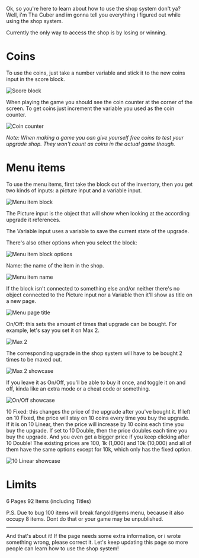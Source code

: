 Ok, so you're here to learn about how to use the shop system don't ya? Well, i'm Tha Cuber and im gonna tell you everything i figured out while using the shop system.

Currently the only way to access the shop is by losing or winning.

# Coins
To use the coins, just take a number variable and stick it to the new coins input in the score block. 

![Score block](https://cdn.discordapp.com/attachments/788803873330298880/849717918266032158/Captura_de_pantalla_2021-06-02_143144.png)

When playing the game you should see the coin counter at the corner of the screen. To get coins just increment the variable you used as the coin counter.

![Coin counter](https://cdn.discordapp.com/attachments/788803873330298880/849718303794004058/unknown.png)

*Note: When making a game you can give yourself free coins to test your upgrade shop. They won't count as coins in the actual game though.*

# Menu items
To use the menu items, first take the block out of the inventory, then you get two kinds of inputs: a picture input and a variable input.

![Menu item block](https://cdn.discordapp.com/attachments/788803873330298880/849715742093475851/Captura_de_pantalla_2021-06-02_142338.png)

The Picture input is the object that will show when looking at the according upgrade it references.

The Variable input uses a variable to save the current state of the upgrade.

There's also other options when you select the block:

![Menu item block options](https://cdn.discordapp.com/attachments/788803873330298880/849720257870037012/unknown.png)

Name: the name of the item in the shop. 

![Menu item name](https://media.discordapp.net/attachments/788803873330298880/849719245243940874/unknown.png?width=351&height=467)

If the block isn't connected to something else and/or neither there's no object connected to the Picture input nor a Variable then it'll show as title on a new page.

![Menu page title](https://cdn.discordapp.com/attachments/788803873330298880/849720693074952232/unknown.png)

On/Off: this sets the amount of times that upgrade can be bought. For example, let's say you set it on Max 2.

![Max 2](https://cdn.discordapp.com/attachments/788803873330298880/849721190892830750/unknown.png)

The corresponding upgrade in the shop system will have to be bought 2 times to be maxed out.

![Max 2 showcase](https://cdn.discordapp.com/attachments/788803873330298880/849721737809231972/unknown.png)

If you leave it as On/Off, you'll be able to buy it once, and toggle it on and off, kinda like an extra mode or a cheat code or something.

![On/Off showcase](https://cdn.discordapp.com/attachments/788803873330298880/849722559334711296/unknown.png)

10 Fixed: this changes the price of the upgrade after you've bought it. If left on 10 Fixed, the price will stay on 10 coins every time you buy the upgrade. If it is on 10 Linear, then the price will increase by 10 coins each time you buy the upgrade. If set to 10 Double, then the price doubles each time you buy the upgrade. And you even get a bigger price if you keep clicking after 10 Double! The existing prices are 100, 1k (1,000) and 10k (10,000) and all of them have the same options except for 10k, which only has the fixed option.

![10 Linear showcase](https://cdn.discordapp.com/attachments/788803873330298880/849724272485335070/unknown.png)

# Limits

6 Pages
92 Items (including Titles)

P.S. Due to bug 100 items will break fangold/gems menu, because it also occupy 8 items. Dont do that or your game may be unpublished.

***

And that's about it! If the page needs some extra information, or i wrote something wrong, please correct it. Let's keep updating this page so more people can learn how to use the shop system!